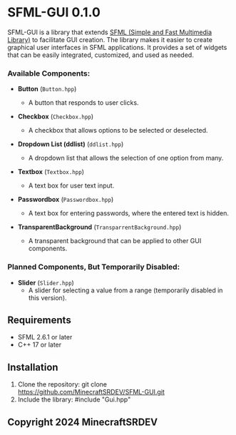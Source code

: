 # SFML-GUI 0.1.0

SFML-GUI is a library that extends [SFML (Simple and Fast Multimedia Library)](https://www.sfml-dev.org/) to facilitate GUI creation. The library makes it easier to create graphical user interfaces in SFML applications. It provides a set of widgets that can be easily integrated, customized, and used as needed.

### Available Components:

- **Button** (`Button.hpp`)
  - A button that responds to user clicks.

- **Checkbox** (`Checkbox.hpp`)
  - A checkbox that allows options to be selected or deselected.

- **Dropdown List (ddlist)** (`ddlist.hpp`)
  - A dropdown list that allows the selection of one option from many.

- **Textbox** (`Textbox.hpp`)
  - A text box for user text input.

- **Passwordbox** (`Passwordbox.hpp`)
  - A text box for entering passwords, where the entered text is hidden.

- **TransparentBackground** (`TransparrentBackground.hpp`)
  - A transparent background that can be applied to other GUI components.

### Planned Components, But Temporarily Disabled:

- **Slider** (`Slider.hpp`)
  - A slider for selecting a value from a range (temporarily disabled in this version).

## Requirements
- SFML 2.6.1 or later
- C++ 17 or later

## Installation

1. Clone the repository:
   git clone https://github.com/MinecraftSRDEV/SFML-GUI.git
2. Include the library:
   #include "Gui.hpp"

## Copyright 2024 MinecraftSRDEV